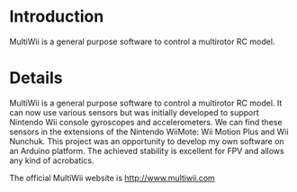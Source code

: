 # Introduction #

MultiWii is a general purpose software to control a multirotor RC model.


# Details #


MultiWii is a general purpose software to control a multirotor RC model.
It can now use various sensors but was initially developed to support Nintendo Wii console gyroscopes and accelerometers.
We can find these sensors in the extensions of the Nintendo WiiMote: Wii Motion Plus and Wii Nunchuk.
This project was an opportunity to develop my own software on an Arduino platform.
The achieved stability is excellent for FPV and allows any kind of acrobatics.

The official MultiWii website is http://www.multiwii.com